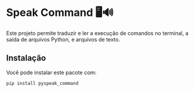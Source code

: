 # Speak Command 🖥️🔊

Este projeto permite traduzir e ler a execução de comandos no terminal, a saída de arquivos Python, e arquivos de texto.

## Instalação

Você pode instalar este pacote com:

```bash
pip install pyspeak_command
